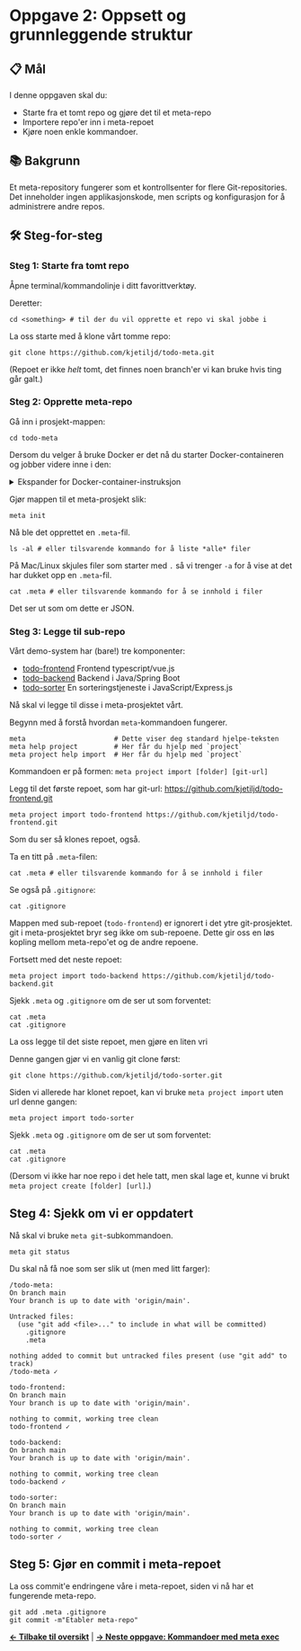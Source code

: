 # Oppgave 2: Oppsett og grunnleggende struktur

## 📋 Mål

I denne oppgaven skal du:
- Starte fra et tomt repo og gjøre det til et meta-repo
- Importere repo'er inn i meta-repoet
- Kjøre noen enkle kommandoer.

## 📚 Bakgrunn

Et meta-repository fungerer som et kontrollsenter for flere Git-repositories. Det inneholder ingen applikasjonskode, men scripts og konfigurasjon for å administrere andre repos.

## 🛠 Steg-for-steg

### Steg 1: Starte fra tomt repo


Åpne terminal/kommandolinje i ditt favorittverktøy.

Deretter:

```shell
cd <something> # til der du vil opprette et repo vi skal jobbe i
```
La oss starte med å klone vårt tomme repo:

```shell
git clone https://github.com/kjetiljd/todo-meta.git
```
(Repoet er ikke _helt_ tomt, det finnes noen branch'er vi kan bruke hvis ting går galt.)


### Steg 2: Opprette meta-repo

Gå inn i prosjekt-mappen:

```shell
cd todo-meta
```

Dersom du velger å bruke Docker er det nå du starter Docker-containeren og jobber videre inne i den:
<details markdown="1">
  <summary>Ekspander for Docker-container-instruksjon</summary>
<hr/>
Start container slik (denne gang tar vi med git name/email):

Windows (powershell):
```powershell
$gitUserName = try { git config user.name } catch { "" }
$gitUserEmail = try { git config user.email } catch { "" }

docker run --rm -it `
  -v "$($PWD.Path):/work" -w /work `
  -e "GIT_USER_NAME=$gitUserName" `
  -e "GIT_USER_EMAIL=$gitUserEmail" `
  ghcr.io/kjetiljd/meta-repo-workshop-tools:latest bash
```

Mac/Linux:
```shell
docker run --rm -it \
  -v "$PWD:/work" -w /work \
  -e "GIT_USER_NAME=$(git config user.name || echo '')" \
  -e "GIT_USER_EMAIL=$(git config user.email || echo '')" \
  ghcr.io/kjetiljd/meta-repo-workshop-tools:latest bash

```
<hr/>
</details>


Gjør mappen til et meta-prosjekt slik:

```shell
meta init
```
Nå ble det opprettet en `.meta`-fil.

```shell
ls -al # eller tilsvarende kommando for å liste *alle* filer
```
På Mac/Linux skjules filer som starter med `.` så vi trenger `-a` for å vise at det har dukket opp en `.meta`-fil. 

```shell
cat .meta # eller tilsvarende kommando for å se innhold i filer
```
Det ser ut som om dette er JSON.

### Steg 3: Legge til sub-repo

Vårt demo-system har (bare!) tre komponenter:

- [todo-frontend](https://github.com/kjetiljd/todo-frontend) Frontend typescript/vue.js
- [todo-backend](https://github.com/kjetiljd/todo-backend) Backend i Java/Spring Boot
- [todo-sorter](https://github.com/kjetiljd/todo-sorter) En sorteringstjeneste i JavaScript/Express.js

Nå skal vi legge til disse i meta-prosjektet vårt.

Begynn med å forstå hvordan `meta`-kommandoen fungerer.

```shell
meta                      # Dette viser deg standard hjelpe-teksten
meta help project         # Her får du hjelp med `project`
meta project help import  # Her får du hjelp med `project`
```

Kommandoen er på formen: `meta project import [folder] [git-url]`

Legg til det første repoet, som har git-url: https://github.com/kjetiljd/todo-frontend.git

```shell
meta project import todo-frontend https://github.com/kjetiljd/todo-frontend.git
```
Som du ser så klones repoet, også.

Ta en titt på `.meta`-filen:
```shell
cat .meta # eller tilsvarende kommando for å se innhold i filer
```

Se også på `.gitignore`:
```shell
cat .gitignore
```
Mappen med sub-repoet (`todo-frontend`) er ignorert i det ytre git-prosjektet. git i meta-prosjektet bryr seg ikke om sub-repoene. Dette gir oss en løs kopling mellom meta-repo'et og de andre repoene.

Fortsett med det neste repoet:

```shell
meta project import todo-backend https://github.com/kjetiljd/todo-backend.git
```

Sjekk `.meta` og `.gitignore` om de ser ut som forventet:

```shell
cat .meta
cat .gitignore
```

La oss legge til det siste repoet, men gjøre en liten vri

Denne gangen gjør vi en vanlig git clone først:

```shell
git clone https://github.com/kjetiljd/todo-sorter.git
```
Siden vi allerede har klonet repoet, kan vi bruke `meta project import` uten url denne gangen:
```shell
meta project import todo-sorter
```

Sjekk `.meta` og `.gitignore` om de ser ut som forventet:

```shell
cat .meta
cat .gitignore
```

(Dersom vi ikke har noe repo i det hele tatt, men skal lage et, kunne vi brukt `meta project create [folder] [url]`.)


## Steg 4: Sjekk om vi er oppdatert

Nå skal vi bruke `meta git`-subkommandoen.

```shell
meta git status
```
Du skal nå få noe som ser slik ut (men med litt farger):
```plaintext
/todo-meta:
On branch main
Your branch is up to date with 'origin/main'.

Untracked files:
  (use "git add <file>..." to include in what will be committed)
	.gitignore
	.meta

nothing added to commit but untracked files present (use "git add" to track)
/todo-meta ✓

todo-frontend:
On branch main
Your branch is up to date with 'origin/main'.

nothing to commit, working tree clean
todo-frontend ✓

todo-backend:
On branch main
Your branch is up to date with 'origin/main'.

nothing to commit, working tree clean
todo-backend ✓

todo-sorter:
On branch main
Your branch is up to date with 'origin/main'.

nothing to commit, working tree clean
todo-sorter ✓

```

## Steg 5: Gjør en commit i meta-repoet

La oss commit'e endringene våre i meta-repoet, siden vi nå har et fungerende meta-repo.

```shell
git add .meta .gitignore
git commit -m"Etabler meta-repo"
```

**[← Tilbake til oversikt](../)** | **[→ Neste oppgave: Kommandoer med meta exec](../03-commands/)**
